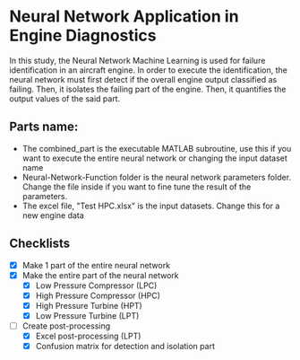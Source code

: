 # Neural Network Application in Engine Diagnostics
In this study, the Neural Network Machine Learning is used for failure identification in an aircraft engine. In order to execute the identification, the neural network must first detect if the overall engine output classified as failing. Then, it isolates the failing part of the engine. Then, it quantifies the output values of the said part. 

## Parts name:
* The combined_part is the executable MATLAB subroutine, use this if you want to execute the entire neural network or changing the input dataset name
* Neural-Network-Function folder is the neural network parameters folder. Change the file inside if you want to fine tune the result of the parameters.
* The excel file, "Test HPC.xlsx" is the input datasets. Change this for a new engine data

## Checklists

- [x] Make 1 part of the entire neural network
- [X] Make the entire part of the neural network
  - [X] Low Pressure Compressor (LPC)
  - [X] High Pressure Compressor (HPC)
  - [X] High Pressure Turbine (HPT)
  - [X] Low Pressure Turbine (LPT)
- [ ] Create post-processing
  - [X] Excel post-processing (LPT)
  - [X] Confusion matrix for detection and isolation part
